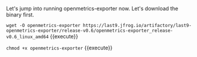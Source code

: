 Let's jump into running openmetrics-exporter now. Let's download the binary first. 

`wget -O openmetrics-exporter https://last9.jfrog.io/artifactory/last9-openmetrics-exporter/release-v0.6/openmetrics-exporter_release-v0.6_linux_amd64` {{execute}}

`chmod +x openmetrics-exporter` {{execute}}

